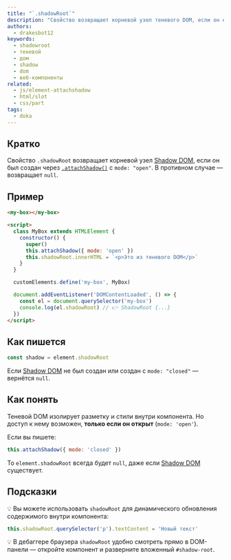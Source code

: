 ```yaml
---
title: "`.shadowRoot`"
description: "Свойство возвращает корневой узел теневого DOM, если он есть, иначе — null"
authors:
  - drakesbot12
keywords:
  - shadowroot
  - теневой
  - дом
  - shadow
  - dom
  - веб-компоненты
related:
  - js/element-attachshadow
  - html/slot
  - css/part
tags:
  - doka
---
```


## Кратко

Свойство `.shadowRoot` возвращает корневой узел [Shadow DOM](/js/shadowdom/), если он был создан через [`.attachShadow()`](/js/element-attachshadow/) с `mode: "open"`. В противном случае — возвращает `null`.

## Пример

```html
<my-box></my-box>

<script>
  class MyBox extends HTMLElement {
    constructor() {
      super()
      this.attachShadow({ mode: 'open' })
      this.shadowRoot.innerHTML = `<p>Это из теневого DOM</p>`
    }
  }

  customElements.define('my-box', MyBox)

  document.addEventListener('DOMContentLoaded', () => {
    const el = document.querySelector('my-box')
    console.log(el.shadowRoot) // 👉 ShadowRoot {...}
  })
</script>
```

## Как пишется

```js
const shadow = element.shadowRoot
```

Если [Shadow DOM](/js/shadowdom/) не был создан или создан с `mode: "closed"` — вернётся `null`.

## Как понять

Теневой DOM изолирует разметку и стили внутри компонента. Но доступ к нему возможен, **только если он открыт** (`mode: 'open'`).

Если вы пишете:

```js
this.attachShadow({ mode: 'closed' })
```

То `element.shadowRoot` всегда будет `null`, даже если [Shadow DOM](/js/shadowdom/) существует.

## Подсказки

💡 Вы можете использовать `shadowRoot` для динамического обновления содержимого внутри компонента:

```js
this.shadowRoot.querySelector('p').textContent = 'Новый текст'
```

💡 В дебаггере браузера `shadowRoot` удобно смотреть прямо в DOM-панели — откройте компонент и разверните вложенный `#shadow-root`.
